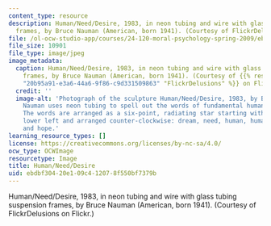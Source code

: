 ```yaml
---
content_type: resource
description: Human/Need/Desire, 1983, in neon tubing and wire with glass tubing suspension
  frames, by Bruce Nauman (American, born 1941). (Courtesy of FlickrDelusions on Flickr.)
file: /ol-ocw-studio-app/courses/24-120-moral-psychology-spring-2009/ebdbf30420e109c412078f550bf7379b_24-120s09-th.jpg
file_size: 10901
file_type: image/jpeg
image_metadata:
  caption: Human/Need/Desire, 1983, in neon tubing and wire with glass tubing suspension
    frames, by Bruce Nauman (American, born 1941). (Courtesy of {{% resource_link
    "20b95a91-e3a6-44a6-9f86-c9d331509863" "FlickrDelusions" %}} on Flickr.)
  credit: ''
  image-alt: 'Photograph of the sculpture Human/Need/Desire, 1983, by Bruce Nauman.
    Nauman uses neon tubing to spell out the words of fundamental human experience.
    The words are arranged as a six-point, radiating star starting with dream on the
    lower left and arranged counter-clockwise: dream, need, human, human, desire,
    and hope.'
learning_resource_types: []
license: https://creativecommons.org/licenses/by-nc-sa/4.0/
ocw_type: OCWImage
resourcetype: Image
title: Human/Need/Desire
uid: ebdbf304-20e1-09c4-1207-8f550bf7379b
---
```

Human/Need/Desire, 1983, in neon tubing and wire with glass tubing suspension frames, by Bruce Nauman (American, born 1941). (Courtesy of FlickrDelusions on Flickr.)